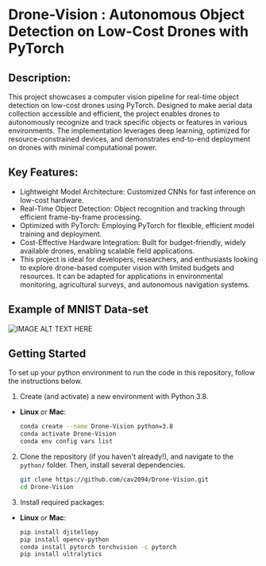 # Drone-Vision : Autonomous Object Detection on Low-Cost Drones with PyTorch


## Description:
This project showcases a computer vision pipeline for real-time object detection on low-cost drones using PyTorch. Designed to make aerial data collection accessible and efficient, the project enables drones to autonomously recognize and track specific objects or features in various environments. The implementation leverages deep learning, optimized for resource-constrained devices, and demonstrates end-to-end deployment on drones with minimal computational power.

## Key Features:

* Lightweight Model Architecture: Customized CNNs for fast inference on low-cost hardware.
* Real-Time Object Detection: Object recognition and tracking through efficient frame-by-frame processing.
* Optimized with PyTorch: Employing PyTorch for flexible, efficient model training and deployment.
* Cost-Effective Hardware Integration: Built for budget-friendly, widely available drones, enabling scalable field applications.
* This project is ideal for developers, researchers, and enthusiasts looking to explore drone-based computer vision with limited budgets and resources. It can be adapted for applications in environmental monitoring, agricultural surveys, and autonomous navigation systems.

## Example of MNIST Data-set
![IMAGE ALT TEXT HERE](https://upload.wikimedia.org/wikipedia/commons/thumb/b/b1/MNIST_dataset_example.png/640px-MNIST_dataset_example.png) 


## Getting Started

To set up your python environment to run the code in this repository, follow the instructions below.

1. Create (and activate) a new environment with Python 3.8.

- __Linux__ or __Mac__: 
	```bash
	conda create --name Drone-Vision python=3.8
	conda activate Drone-Vision
	conda env config vars list
	```

2. Clone the repository (if you haven't already!), and navigate to the `python/` folder.  Then, install several dependencies.
	```bash
	git clone https://github.com/cav2094/Drone-Vision.git
	cd Drone-Vision
	```
3. Install required packages:
- __Linux__ or __Mac__: 
	```bash
  pip install djitellopy
  pip install opencv-python
  conda install pytorch torchvision -c pytorch
  pip install ultralytics
	```


